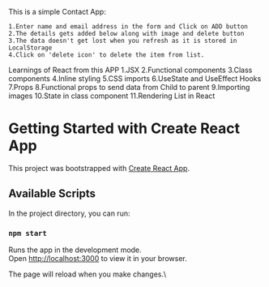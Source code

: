 This is a simple Contact App:

    1.Enter name and email address in the form and Click on ADD button
    2.The details gets added below along with image and delete button
    3.The data doesn't get lost when you refresh as it is stored in LocalStorage
    4.Click on 'delete icon' to delete the item from list.

Learnings of React from this APP
1.JSX
2.Functional components
3.Class components
4.Inline styling
5.CSS imports
6.UseState and UseEffect Hooks
7.Props
8.Functional props to send data from Child to parent
9.Importing images
10.State in class component
11.Rendering List in React

# Getting Started with Create React App

This project was bootstrapped with [Create React App](https://github.com/facebook/create-react-app).

## Available Scripts

In the project directory, you can run:

### `npm start`

Runs the app in the development mode.\
Open [http://localhost:3000](http://localhost:3000) to view it in your browser.

The page will reload when you make changes.\
